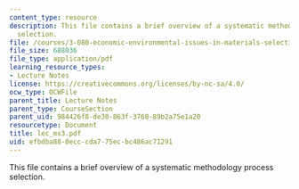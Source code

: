 ```yaml
---
content_type: resource
description: This file contains a brief overview of a systematic methodology process
  selection.
file: /courses/3-080-economic-environmental-issues-in-materials-selection-fall-2005/efbdba880ecccda775ecbc486ac71291_lec_ms3.pdf
file_size: 688036
file_type: application/pdf
learning_resource_types:
- Lecture Notes
license: https://creativecommons.org/licenses/by-nc-sa/4.0/
ocw_type: OCWFile
parent_title: Lecture Notes
parent_type: CourseSection
parent_uid: 984426f8-de30-863f-3760-89b2a75e1a20
resourcetype: Document
title: lec_ms3.pdf
uid: efbdba88-0ecc-cda7-75ec-bc486ac71291
---
```

This file contains a brief overview of a systematic methodology process selection.